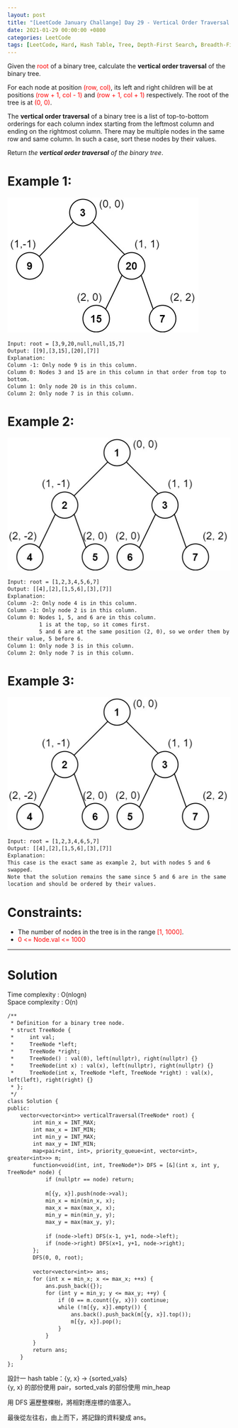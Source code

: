 ```yaml
---
layout: post
title: "[LeetCode January Challange] Day 29 - Vertical Order Traversal of a Binary Tree"
date: 2021-01-29 00:00:00 +0800
categories: LeetCode
tags: [LeetCode, Hard, Hash Table, Tree, Depth-First Search, Breadth-First Search, Binary Tree, Facebook, Bloomberg, Amazon, Apple, ByteDance, Microsoft, C++]
---
```

Given the <font color="red">root</font> of a binary tree, calculate the **vertical order traversal** of the binary tree.

For each node at position <font color="red">(row, col)</font>, its left and right children will be at positions <font color="red">(row + 1, col - 1)</font> and <font color="red">(row + 1, col + 1)</font> respectively. The root of the tree is at <font color="red">(0, 0)</font>.

The **vertical order traversal** of a binary tree is a list of top-to-bottom orderings for each column index starting from the leftmost column and ending on the rightmost column. There may be multiple nodes in the same row and same column. In such a case, sort these nodes by their values.

Return *the **vertical order traversal** of the binary tree*.

# Example 1:

![](https://github.com/nshawn4675/nshawn4675.github.io/blob/master/_pic/987_ex1.jpg?raw=true)

	Input: root = [3,9,20,null,null,15,7]
	Output: [[9],[3,15],[20],[7]]
	Explanation:
	Column -1: Only node 9 is in this column.
	Column 0: Nodes 3 and 15 are in this column in that order from top to bottom.
	Column 1: Only node 20 is in this column.
	Column 2: Only node 7 is in this column.

# Example 2:

![](https://github.com/nshawn4675/nshawn4675.github.io/blob/master/_pic/987_ex2.jpg?raw=true)

	Input: root = [1,2,3,4,5,6,7]
	Output: [[4],[2],[1,5,6],[3],[7]]
	Explanation:
	Column -2: Only node 4 is in this column.
	Column -1: Only node 2 is in this column.
	Column 0: Nodes 1, 5, and 6 are in this column.
	          1 is at the top, so it comes first.
	          5 and 6 are at the same position (2, 0), so we order them by their value, 5 before 6.
	Column 1: Only node 3 is in this column.
	Column 2: Only node 7 is in this column.

# Example 3:

![](https://github.com/nshawn4675/nshawn4675.github.io/blob/master/_pic/987_ex3.jpg?raw=true)

	Input: root = [1,2,3,4,6,5,7]
	Output: [[4],[2],[1,5,6],[3],[7]]
	Explanation:
	This case is the exact same as example 2, but with nodes 5 and 6 swapped.
	Note that the solution remains the same since 5 and 6 are in the same location and should be ordered by their values.

# Constraints:

- The number of nodes in the tree is in the range <font color="red">[1, 1000]</font>.
- <font color="red">0 <= Node.val <= 1000</font>

______________________  

# Solution  

Time complexity : O(nlogn)  
Space complexity : O(n)  

	/**
	 * Definition for a binary tree node.
	 * struct TreeNode {
	 *     int val;
	 *     TreeNode *left;
	 *     TreeNode *right;
	 *     TreeNode() : val(0), left(nullptr), right(nullptr) {}
	 *     TreeNode(int x) : val(x), left(nullptr), right(nullptr) {}
	 *     TreeNode(int x, TreeNode *left, TreeNode *right) : val(x), left(left), right(right) {}
	 * };
	 */
	class Solution {
	public:
	    vector<vector<int>> verticalTraversal(TreeNode* root) {
	        int min_x = INT_MAX;
	        int max_x = INT_MIN;
	        int min_y = INT_MAX;
	        int max_y = INT_MIN;
	        map<pair<int, int>, priority_queue<int, vector<int>, greater<int>>> m;
	        function<void(int, int, TreeNode*)> DFS = [&](int x, int y, TreeNode* node) {
	            if (nullptr == node) return;
	        
	            m[{y, x}].push(node->val);
	            min_x = min(min_x, x);
	            max_x = max(max_x, x);
	            min_y = min(min_y, y);
	            max_y = max(max_y, y);

	            if (node->left) DFS(x-1, y+1, node->left);
	            if (node->right) DFS(x+1, y+1, node->right);
	        };
	        DFS(0, 0, root);
	        
	        vector<vector<int>> ans;
	        for (int x = min_x; x <= max_x; ++x) {
	            ans.push_back({});
	            for (int y = min_y; y <= max_y; ++y) {
	                if (0 == m.count({y, x})) continue;
	                while (!m[{y, x}].empty()) {
	                    ans.back().push_back(m[{y, x}].top());
	                    m[{y, x}].pop();
	                }
	            }
	        }
	        return ans;
	    }
	};

設計一 hash table：{y, x} -> {sorted_vals}  
{y, x} 的部份使用 pair，sorted_vals 的部份使用 min_heap

用 DFS 遍歷整棵樹，將相對應座標的值塞入。  

最後從左往右，由上而下，將記錄的資料變成 ans。
